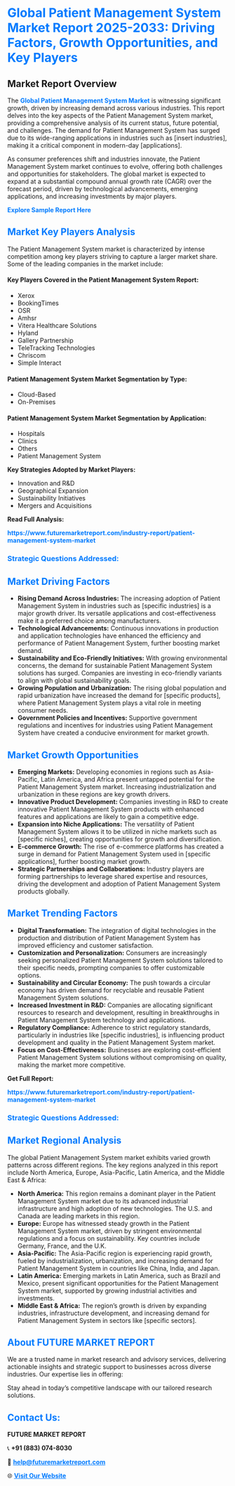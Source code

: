 <h1 style="color: #007BFF;">Global Patient Management System Market Report 2025-2033: Driving Factors, Growth Opportunities, and Key Players</h1>

<section id="overview">
<h2>Market Report Overview</h2>
<p>The <a href="https://www.futuremarketreport.com/industry-report/patient-management-system-market" style="color: #007BFF; text-decoration: none;"><strong>Global Patient Management System Market</strong></a> is witnessing significant growth, driven by increasing demand across various industries. This report delves into the key aspects of the Patient Management System market, providing a comprehensive analysis of its current status, future potential, and challenges. The demand for Patient Management System has surged due to its wide-ranging applications in industries such as [insert industries], making it a critical component in modern-day [applications].</p>
<p>As consumer preferences shift and industries innovate, the Patient Management System market continues to evolve, offering both challenges and opportunities for stakeholders. The global market is expected to expand at a substantial compound annual growth rate (CAGR) over the forecast period, driven by technological advancements, emerging applications, and increasing investments by major players.</p>
</section>

<section id="overview">
<p><a href="https://www.futuremarketreport.com/request-sample/reportId=111889" style="color: #007BFF; text-decoration: none;"><strong>Explore Sample Report Here</strong></a></p>
</section>

<section id="key-players">
<h2 style="color: #007BFF;">Market Key Players Analysis</h2>
<p>The Patient Management System market is characterized by intense competition among key players striving to capture a larger market share. Some of the leading companies in the market include:</p>
<h4>Key Players Covered in the Patient Management System Report:</h4>
<ul><li>Xerox</li><li>BookingTimes</li><li>OSR</li><li>Amhsr</li><li>Vitera Healthcare Solutions</li><li>Hyland</li><li>Gallery Partnership</li><li>TeleTracking Technologies</li><li>Chriscom</li><li>Simple Interact</li></ul>
<h4>Patient Management System Market Segmentation by Type:</h4>
<ul><li>Cloud-Based</li><li>On-Premises</li></ul>

<h4>Patient Management System Market Segmentation by Application:</h4>
<ul><li>Hospitals</li><li>Clinics</li><li>Others</li><li>Patient Management System</li></ul>
<p><strong>Key Strategies Adopted by Market Players:</strong></p>
<ul>
<li>Innovation and R&D</li>
<li>Geographical Expansion</li>
<li>Sustainability Initiatives</li>
<li>Mergers and Acquisitions</li>
</ul>
</section>

<section>
<p><strong>Read Full Analysis: </strong></p><a href="https://www.futuremarketreport.com/industry-report/patient-management-system-market" style="color: #007BFF; text-decoration: none;"><strong>https://www.futuremarketreport.com/industry-report/patient-management-system-market</strong></a>
<h3 style="color: #007BFF;">Strategic Questions Addressed:</h3>
</section>

<section id="driving-factors">
<h2 style="color: #007BFF;">Market Driving Factors</h2>
<ul>
<li><strong>Rising Demand Across Industries:</strong> The increasing adoption of Patient Management System in industries such as [specific industries] is a major growth driver. Its versatile applications and cost-effectiveness make it a preferred choice among manufacturers.</li>
<li><strong>Technological Advancements:</strong> Continuous innovations in production and application technologies have enhanced the efficiency and performance of Patient Management System, further boosting market demand.</li>
<li><strong>Sustainability and Eco-Friendly Initiatives:</strong> With growing environmental concerns, the demand for sustainable Patient Management System solutions has surged. Companies are investing in eco-friendly variants to align with global sustainability goals.</li>
<li><strong>Growing Population and Urbanization:</strong> The rising global population and rapid urbanization have increased the demand for [specific products], where Patient Management System plays a vital role in meeting consumer needs.</li>
<li><strong>Government Policies and Incentives:</strong> Supportive government regulations and incentives for industries using Patient Management System have created a conducive environment for market growth.</li>
</ul>
</section>

<section id="growth-opportunities">
<h2 style="color: #007BFF;">Market Growth Opportunities</h2>
<ul>
<li><strong>Emerging Markets:</strong> Developing economies in regions such as Asia-Pacific, Latin America, and Africa present untapped potential for the Patient Management System market. Increasing industrialization and urbanization in these regions are key growth drivers.</li>
<li><strong>Innovative Product Development:</strong> Companies investing in R&D to create innovative Patient Management System products with enhanced features and applications are likely to gain a competitive edge.</li>
<li><strong>Expansion into Niche Applications:</strong> The versatility of Patient Management System allows it to be utilized in niche markets such as [specific niches], creating opportunities for growth and diversification.</li>
<li><strong>E-commerce Growth:</strong> The rise of e-commerce platforms has created a surge in demand for Patient Management System used in [specific applications], further boosting market growth.</li>
<li><strong>Strategic Partnerships and Collaborations:</strong> Industry players are forming partnerships to leverage shared expertise and resources, driving the development and adoption of Patient Management System products globally.</li>
</ul>
</section>

<section id="trending-factors">
<h2 style="color: #007BFF;">Market Trending Factors</h2>
<ul>
<li><strong>Digital Transformation:</strong> The integration of digital technologies in the production and distribution of Patient Management System has improved efficiency and customer satisfaction.</li>
<li><strong>Customization and Personalization:</strong> Consumers are increasingly seeking personalized Patient Management System solutions tailored to their specific needs, prompting companies to offer customizable options.</li>
<li><strong>Sustainability and Circular Economy:</strong> The push towards a circular economy has driven demand for recyclable and reusable Patient Management System solutions.</li>
<li><strong>Increased Investment in R&D:</strong> Companies are allocating significant resources to research and development, resulting in breakthroughs in Patient Management System technology and applications.</li>
<li><strong>Regulatory Compliance:</strong> Adherence to strict regulatory standards, particularly in industries like [specific industries], is influencing product development and quality in the Patient Management System market.</li>
<li><strong>Focus on Cost-Effectiveness:</strong> Businesses are exploring cost-efficient Patient Management System solutions without compromising on quality, making the market more competitive.</li>
</ul>
</section>

<section>
<p><strong>Get Full Report: </strong></p><a href="https://www.futuremarketreport.com/industry-report/patient-management-system-market" style="color: #007BFF; text-decoration: none;"><strong>https://www.futuremarketreport.com/industry-report/patient-management-system-market</strong></a>
<h3 style="color: #007BFF;">Strategic Questions Addressed:</h3>
</section>


<section id="regional-analysis">
<h2 style="color: #007BFF;">Market Regional Analysis</h2>
<p>The global Patient Management System market exhibits varied growth patterns across different regions. The key regions analyzed in this report include North America, Europe, Asia-Pacific, Latin America, and the Middle East & Africa:</p>
<ul>
<li><strong>North America:</strong> This region remains a dominant player in the Patient Management System market due to its advanced industrial infrastructure and high adoption of new technologies. The U.S. and Canada are leading markets in this region.</li>
<li><strong>Europe:</strong> Europe has witnessed steady growth in the Patient Management System market, driven by stringent environmental regulations and a focus on sustainability. Key countries include Germany, France, and the U.K.</li>
<li><strong>Asia-Pacific:</strong> The Asia-Pacific region is experiencing rapid growth, fueled by industrialization, urbanization, and increasing demand for Patient Management System in countries like China, India, and Japan.</li>
<li><strong>Latin America:</strong> Emerging markets in Latin America, such as Brazil and Mexico, present significant opportunities for the Patient Management System market, supported by growing industrial activities and investments.</li>
<li><strong>Middle East & Africa:</strong> The region’s growth is driven by expanding industries, infrastructure development, and increasing demand for Patient Management System in sectors like [specific sectors].</li>
</ul>
</section>

<footer>
<h2 style="color: #007BFF;">About FUTURE MARKET REPORT</h2>
<p>We are a trusted name in market research and advisory services, delivering actionable insights and strategic support to businesses across diverse industries. Our expertise lies in offering:</p>

<p>Stay ahead in today’s competitive landscape with our tailored research solutions.</p>

<h2 style="color: #007BFF;">Contact Us:</h2>
<p><strong>FUTURE MARKET REPORT</strong></p>
<p>📞 <strong>+91 (883) 074-8030</strong></p>
<p>📧 <strong><a href="mailto:help@futuremarketreport.com" style="color: #007BFF;">help@futuremarketreport.com</a></strong></p>
<p>🌐 <strong><a href="https://www.futuremarketreport.com/" style="color: #007BFF;">Visit Our Website</a></strong></p>
</footer>